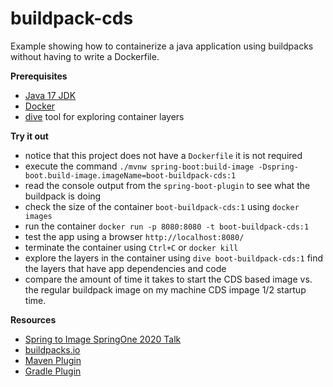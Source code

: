 # buildpack-cds

Example showing how to containerize a java application using buildpacks without 
having to write a Dockerfile. 

**Prerequisites** 

* [Java 17 JDK](https://adoptium.net/)
* [Docker](https://www.docker.com/products/docker-desktop) 
* [dive](https://github.com/wagoodman/dive) tool for exploring container layers 

**Try it out** 

* notice that this project does not have a `Dockerfile` it is not required 
* execute the command `./mvnw spring-boot:build-image -Dspring-boot.build-image.imageName=boot-buildpack-cds:1`
* read the console output from the `spring-boot-plugin` to see what the buildpack is doing
* check the size of the container `boot-buildpack-cds:1` using `docker images` 
* run the container `docker run -p 8080:8080 -t boot-buildpack-cds:1`
* test the app using a browser `http://localhost:8080/`
* terminate the container using `Ctrl+C` or `docker kill`
* explore the layers in the container using `dive boot-buildpack-cds:1` find the layers that have app dependencies and code
* compare the amount of time it takes to start the CDS based image vs. the regular buildpack image on my machine CDS impage 1/2 startup time.

**Resources**
 
* [Spring to Image SpringOne 2020 Talk](https://www.youtube.com/watch?v=44n_MtsggnI)
* [buildpacks.io](https://buildpacks.io/)
* [Maven Plugin](https://docs.spring.io/spring-boot/docs/2.5.0/maven-plugin/reference/htmlsingle/#build-image)
* [Gradle Plugin](https://docs.spring.io/spring-boot/docs/2.5.0/gradle-plugin/reference/htmlsingle/#build-image)

